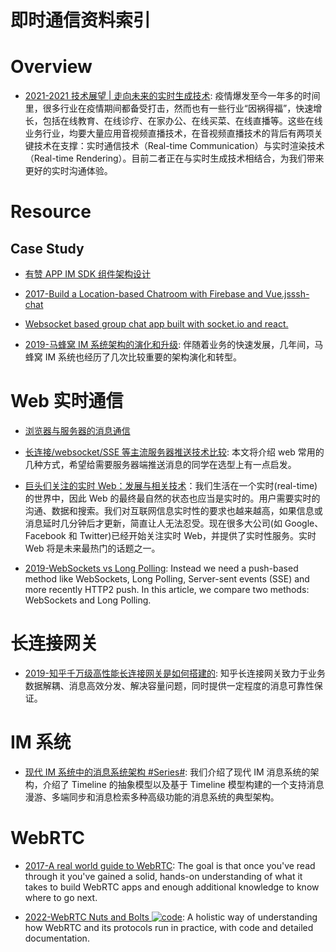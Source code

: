# 即时通信资料索引

# Overview

- [2021-2021 技术展望 | 走向未来的实时生成技术](https://mp.weixin.qq.com/s/IS-ZOWwsblqIwAHqhQz8UQ): 疫情爆发至今一年多的时间里，很多行业在疫情期间都备受打击，然而也有一些行业“因祸得福”，快速增长，包括在线教育、在线诊疗、在家办公、在线买菜、在线直播等。这些在线业务行业，均要大量应用音视频直播技术，在音视频直播技术的背后有两项关键技术在支撑：实时通信技术（Real-time Communication）与实时渲染技术（Real-time Rendering）。目前二者正在与实时生成技术相结合，为我们带来更好的实时沟通体验。

# Resource

## Case Study

- [有赞 APP IM SDK 组件架构设计](http://tech.youzan.com/you-zan-im-sdk-ke-hu-duan-she-ji/)

- [2017-Build a Location-based Chatroom with Firebase and Vue.js](https://parg.co/bLH)[ssh-chat](https://github.com/shazow/ssh-chat)

- [Websocket based group chat app built with socket.io and react.](https://github.com/justadudewhohacks/websocket-chat)

- [2019-马蜂窝 IM 系统架构的演化和升级](https://segmentfault.com/a/1190000019832652): 伴随着业务的快速发展，几年间，马蜂窝 IM 系统也经历了几次比较重要的架构演化和转型。

# Web 实时通信

- [浏览器与服务器的消息通信](http://blog.brucefeng.info/post/brower-server-msg)

- [长连接/websocket/SSE 等主流服务器推送技术比较](https://zhuanlan.zhihu.com/p/31297574): 本文将介绍 web 常用的几种方式，希望给需要服务器端推送消息的同学在选型上有一点启发。

- [巨头们关注的实时 Web：发展与相关技术](https://parg.co/UGB)：我们生活在一个实时(real-time)的世界中，因此 Web 的最终最自然的状态也应当是实时的。用户需要实时的沟通、数据和搜索。我们对互联网信息实时性的要求也越来越高，如果信息或消息延时几分钟后才更新，简直让人无法忍受。现在很多大公司(如 Google、Facebook 和 Twitter)已经开始关注实时 Web，并提供了实时性服务。实时 Web 将是未来最热门的话题之一。

- [2019-WebSockets vs Long Polling](https://www.ably.io/blog/websockets-vs-long-polling/): Instead we need a push-based method like WebSockets, Long Polling, Server-sent events (SSE) and more recently HTTP2 push. In this article, we compare two methods: WebSockets and Long Polling.

# 长连接网关

- [2019-知乎千万级高性能长连接网关是如何搭建的](https://mp.weixin.qq.com/s/gF2kyUtYQb53l10hln2I1g?from=groupmessage&isappinstalled=0): 知乎长连接网关致力于业务数据解耦、消息高效分发、解决容量问题，同时提供一定程度的消息可靠性保证。

# IM 系统

- [现代 IM 系统中的消息系统架构 #Series#](https://yq.aliyun.com/articles/701593): 我们介绍了现代 IM 消息系统的架构，介绍了 Timeline 的抽象模型以及基于 Timeline 模型构建的一个支持消息漫游、多端同步和消息检索多种高级功能的消息系统的典型架构。

# WebRTC

- [2017-A real world guide to WebRTC](https://deepstreamhub.com/tutorials/protocols/webrtc-intro/): The goal is that once you've read through it you've gained a solid, hands-on understanding of what it takes to build WebRTC apps and enough additional knowledge to know where to go next.

- [2022-WebRTC Nuts and Bolts ![code](https://martrix-usa.oss-accelerate.aliyuncs.com/logo/code.svg)](https://github.com/adalkiran/webrtc-nuts-and-bolts): A holistic way of understanding how WebRTC and its protocols run in practice, with code and detailed documentation.
